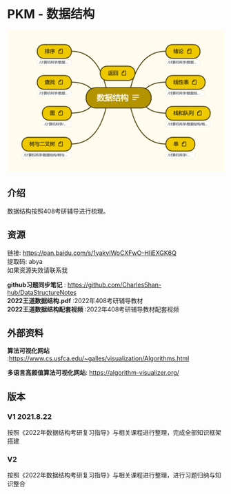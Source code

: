 # PKM - 数据结构  
![image text](./resources/数据结构.png)
## 介绍
数据结构按照408考研辅导进行梳理。
## 资源
链接: https://pan.baidu.com/s/1yakyIWoCXFwO-HIiEXGK6Q  
提取码: abya  
如果资源失效请联系我  

__github习题同步笔记__ : https://github.com/CharlesShan-hub/DataStructureNotes  
__2022王道数据结构.pdf__ :2022年408考研辅导教材  
__2022王道数据结构配套视频__ :2022年408考研辅导教材配套视频  

## 外部资料

__算法可视化网站__ :https://www.cs.usfca.edu/~galles/visualization/Algorithms.html  

__多语言高颜值算法可视化网站__: https://algorithm-visualizer.org/

## 版本
### V1 2021.8.22
按照《2022年数据结构考研复习指导》与相关课程进行整理，完成全部知识框架搭建  
### V2
按照《2022年数据结构考研复习指导》与相关课程进行整理，进行习题归纳与知识整合  